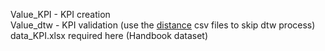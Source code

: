 Value_KPI - KPI creation  
Value_dtw - KPI validation (use the [distance](https://drive.google.com/drive/folders/1dUR5Cfz3dpfFOQec_CCCwTvBpO7-PU6x?usp=sharing) csv files to skip dtw process)
data_KPI.xlsx required here (Handbook dataset)
